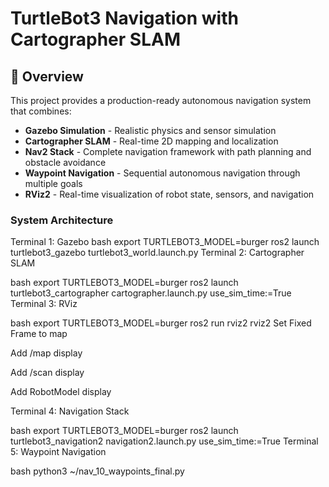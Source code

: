 # TurtleBot3 Navigation with Cartographer SLAM

## 🎯 Overview

This project provides a production-ready autonomous navigation system that combines:

- **Gazebo Simulation** - Realistic physics and sensor simulation
- **Cartographer SLAM** - Real-time 2D mapping and localization
- **Nav2 Stack** - Complete navigation framework with path planning and obstacle avoidance
- **Waypoint Navigation** - Sequential autonomous navigation through multiple goals
- **RViz2** - Real-time visualization of robot state, sensors, and navigation

### System Architecture

Terminal 1: Gazebo
bash
export TURTLEBOT3_MODEL=burger
ros2 launch turtlebot3_gazebo turtlebot3_world.launch.py
Terminal 2: Cartographer SLAM

bash
export TURTLEBOT3_MODEL=burger
ros2 launch turtlebot3_cartographer cartographer.launch.py use_sim_time:=True
Terminal 3: RViz

bash
export TURTLEBOT3_MODEL=burger
ros2 run rviz2 rviz2
Set Fixed Frame to map

Add /map display

Add /scan display

Add RobotModel display

Terminal 4: Navigation Stack

bash
export TURTLEBOT3_MODEL=burger
ros2 launch turtlebot3_navigation2 navigation2.launch.py use_sim_time:=True
Terminal 5: Waypoint Navigation

bash
python3 ~/nav_10_waypoints_final.py
